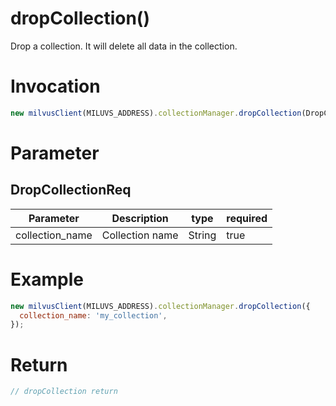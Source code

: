 # dropCollection()
Drop a collection. It will delete all data in the collection.

# Invocation 
```javascript
new milvusClient(MILUVS_ADDRESS).collectionManager.dropCollection(DropCollectionReq);
```

# Parameter
## DropCollectionReq
| Parameter       | Description     | type   | required |
| --------------- | --------------- | ------ | -------- |
| collection_name | Collection name | String | true     |

# Example
```javascript
new milvusClient(MILUVS_ADDRESS).collectionManager.dropCollection({
  collection_name: 'my_collection',
});
```
# Return
```javascript
// dropCollection return
```
